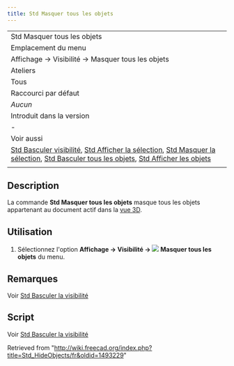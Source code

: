 ```yaml
---
title: Std Masquer tous les objets
---
```

|  |
| --- |
| Std Masquer tous les objets |
| Emplacement du menu |
| Affichage → Visibilité → Masquer tous les objets |
| Ateliers |
| Tous |
| Raccourci par défaut |
| *Aucun* |
| Introduit dans la version |
| - |
| Voir aussi |
| [Std Basculer visibilité](/Std_ToggleVisibility/fr "Std ToggleVisibility/fr"), [Std Afficher la sélection](/Std_ShowSelection/fr "Std ShowSelection/fr"), [Std Masquer la sélection](/Std_HideSelection/fr "Std HideSelection/fr"), [Std Basculer tous les objets](/Std_ToggleObjects/fr "Std ToggleObjects/fr"), [Std Afficher les objets](/Std_ShowObjects/fr "Std ShowObjects/fr") |
|  |

## Description

La commande **Std Masquer tous les objets** masque tous les objets appartenant au document actif dans la [vue 3D](/3D_view/fr "3D view/fr").

## Utilisation

1. Sélectionnez l'option **Affichage → Visibilité → ![](/images/Std_HideObjects.svg) Masquer tous les objets** du menu.

## Remarques

Voir [Std Basculer la visibilité](/Std_ToggleVisibility/fr#Remarques "Std ToggleVisibility/fr")

## Script

Voir [Std Basculer la visibilité](/Std_ToggleVisibility/fr#Script "Std ToggleVisibility/fr")

Retrieved from "<http://wiki.freecad.org/index.php?title=Std_HideObjects/fr&oldid=1493229>"